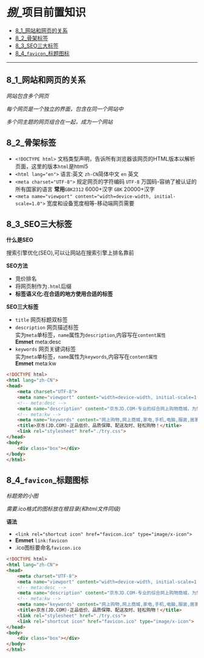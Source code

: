 # *捌*_项目前置知识
 
* [8_1_网站和网页的关系](#8_1_网站和网页的关系)
* [8_2_骨架标签](#8_2_骨架标签)
* [8_3_SEO三大标签](#8_3_SEO三大标签)
* [8_4_`favicon`_标题图标](#8_4_`favicon`_标题图标)

---

## 8_1_网站和网页的关系

*网站包含多个网页*

*每个网页是一个独立的界面，包含在同一个网站中*

*多个同主题的网页组合在一起，成为一个网站*

## 8_2_骨架标签

* `<!DOCTYPE html>` 文档类型声明，告诉所有浏览器该网页的HTML版本以解析页面，这里的版本`html`是html5
* `<html lang="en">` 语言:英文 `zh-CN`简体中文 `en` 英文
* `<meta charset="UTF-8">` 规定网页的字符编码 `UTF-8` 万国码-容纳了被认证的所有国家的语言 **常用**`GBK2312` 6000+汉字 `GBK` 20000+汉字
* `<meta name="viewport" content="width=device-width, initial-scale=1.0">` 宽度和设备宽度相等-移动端网页需要

## 8_3_SEO三大标签

**什么是SEO**

搜索引擎优化(SEO),可以让网站在搜索引擎上排名靠前

**SEO方法**

* 竞价排名
* 将网页制作为`.html`后缀
* **标签语义化:在合适的地方使用合适的标签**

**SEO三大标签**

* `title` 网页标题双标签
* `description` 网页描述标签 <br> 实为`meta`单标签，`name`属性为`description`,内容写在`content属性` <br> **Emmet** meta:desc
* `keywords` 网页关键词标签 <br> 实为`meta`单标签，`name`属性为`keywords`,内容写在`content属性` <br> **Emmet** meta:kw

```html
<!DOCTYPE html>
<html lang="zh-CN">
<head>
    <meta charset="UTF-8">
    <meta name="viewport" content="width=device-width, initial-scale=1.0">
    <!-- meta:desc -->
    <meta name="description" content="京东JD.COM-专业的综合网上购物商城，为您提供正品低价的购物选择、优质便捷的服务体验。商品来自全球数十万品牌商家，囊括家电、手机、电脑、服装、居家、母婴、美妆、个护、食品、生鲜等丰富品类，满足各种购物需求。">
    <!-- meta:kw -->
    <meta name="keywords" content="网上购物,网上商城,家电,手机,电脑,服装,居家,母婴,美妆,个护,食品,生鲜,京东">
    <title>京东(JD.COM)-正品低价、品质保障、配送及时、轻松购物！</title> 
    <link rel="stylesheet" href="./try.css">   
</head>
<body>
    <div class="box"></div>
</body>
</html>
```

## 8_4_`favicon`_标题图标

*标题旁的小图*

*需要.ico格式的图标放在根目录(和html文件同级)*

**语法**

* `<link rel="shortcut icon" href="favicon.ico" type="image/x-icon">`
* **Emmet** `link:favicon`
* .ico图标要命名`favicon.ico`

```html
<!DOCTYPE html>
<html lang="zh-CN">
<head>
    <meta charset="UTF-8">
    <meta name="viewport" content="width=device-width, initial-scale=1.0">
    <!-- meta:desc -->
    <meta name="description" content="京东JD.COM-专业的综合网上购物商城，为您提供正品低价的购物选择、优质便捷的服务体验。商品来自全球数十万品牌商家，囊括家电、手机、电脑、服装、居家、母婴、美妆、个护、食品、生鲜等丰富品类，满足各种购物需求。">
    <!-- meta:kw -->
    <meta name="keywords" content="网上购物,网上商城,家电,手机,电脑,服装,居家,母婴,美妆,个护,食品,生鲜,京东">
    <title>京东(JD.COM)-正品低价、品质保障、配送及时、轻松购物！</title> 
    <link rel="stylesheet" href="./try.css">  
    <link rel="shortcut icon" href="favicon.ico" type="image/x-icon"> 
</head>
<body>
    <div class="box"></div>
</body>
</html>
```

